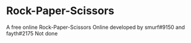 # Rock-Paper-Scissors
A free online Rock-Paper-Scissors Online developed by smurf#9150 and fayth#2175
Not done

